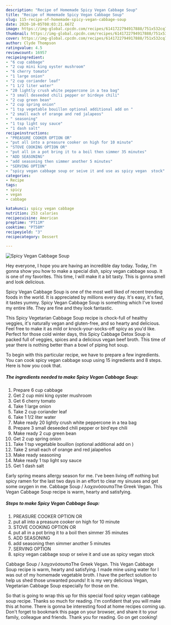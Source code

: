 ```yaml
---
description: "Recipe of Homemade Spicy Vegan Cabbage Soup"
title: "Recipe of Homemade Spicy Vegan Cabbage Soup"
slug: 115-recipe-of-homemade-spicy-vegan-cabbage-soup
date: 2020-10-05T08:03:21.667Z
image: https://img-global.cpcdn.com/recipes/6141722794917888/751x532cq70/spicy-vegan-cabbage-soup-recipe-main-photo.jpg
thumbnail: https://img-global.cpcdn.com/recipes/6141722794917888/751x532cq70/spicy-vegan-cabbage-soup-recipe-main-photo.jpg
cover: https://img-global.cpcdn.com/recipes/6141722794917888/751x532cq70/spicy-vegan-cabbage-soup-recipe-main-photo.jpg
author: Clyde Thompson
ratingvalue: 4.5
reviewcount: 16957
recipeingredient:
- "6 cup cabbage"
- "2 cup mini king oyster mushroom"
- "6 cherry tomato"
- "1 large onion"
- "2 cup coriander leaf"
- "1 1/2 liter water"
- "20 lightly crush white peppercone in a tea bag"
- "3 small deseeded chili pepper or birdeye chili"
- "2 cup green bean"
- "2 cup spring onion"
- "1 tsp vegetable bouillon optional additional add on "
- "2 small each of orange and red jalapeos"
- " seasoning"
- "1 tsp light soy sauce"
- "1 dash salt"
recipeinstructions:
- "PREASURE COOKER OPTION OR"
- "put all into a preasure cooker on high for 10 minute"
- "STOVE COOKING OPTION OR"
- "put all in a pot bring it to a boil then simmer 35 minutes"
- "ADD SEASONING"
- "add seasoning then simmer another 5 minutes"
- "SERVING OPTION"
- "spicy vegan cabbage soup or seive it and use as spicy vegan  stock"
categories:
- Recipe
tags:
- spicy
- vegan
- cabbage

katakunci: spicy vegan cabbage 
nutrition: 253 calories
recipecuisine: American
preptime: "PT11M"
cooktime: "PT58M"
recipeyield: "3"
recipecategory: Dessert

---
```



![Spicy Vegan Cabbage Soup](https://img-global.cpcdn.com/recipes/6141722794917888/751x532cq70/spicy-vegan-cabbage-soup-recipe-main-photo.jpg)

Hey everyone, I hope you are having an incredible day today. Today, I'm gonna show you how to make a special dish, spicy vegan cabbage soup. It is one of my favorites. This time, I will make it a bit tasty. This is gonna smell and look delicious.

Spicy Vegan Cabbage Soup is one of the most well liked of recent trending foods in the world. It is appreciated by millions every day. It's easy, it's fast, it tastes yummy. Spicy Vegan Cabbage Soup is something which I've loved my entire life. They are fine and they look fantastic.

This Spicy Vegetarian Cabbage Soup recipe is chock-full of healthy veggies, it&#39;s naturally vegan and gluten-free, and so hearty and delicious. Feel free to make it as mild or knock-your-socks-off spicy as you&#39;d like. Perfect for those cold winter days, this Spicy Cabbage Detox Soup is packed full of veggies, spices and a delicious vegan beef broth. This time of year there is nothing better than a bowl of piping hot soup.


To begin with this particular recipe, we have to prepare a few ingredients. You can cook spicy vegan cabbage soup using 15 ingredients and 8 steps. Here is how you cook that.

<!--inarticleads1-->

##### The ingredients needed to make Spicy Vegan Cabbage Soup:

1. Prepare 6 cup cabbage
1. Get 2 cup mini king oyster mushroom
1. Get 6 cherry tomato
1. Take 1 large onion
1. Take 2 cup coriander leaf
1. Take 1 1/2 liter water
1. Make ready 20 lightly crush white peppercone in a tea bag
1. Prepare 3 small deseeded chili pepper or bird&#39;eye chili
1. Make ready 2 cup green bean
1. Get 2 cup spring onion
1. Take 1 tsp vegetable bouillon (optional additional add on )
1. Take 2 small each of orange and red jalapeños
1. Make ready  seasoning
1. Make ready 1 tsp light soy sauce
1. Get 1 dash salt


Early spring means allergy season for me. I&#39;ve been living off nothing but spicy ramen for the last two days in an effort to clear my sinuses and get some oxygen in me. Cabbage Soup / λαχανόσουπαThe Greek Vegan. This Vegan Cabbage Soup recipe is warm, hearty and satisfying. 

<!--inarticleads2-->

##### Steps to make Spicy Vegan Cabbage Soup:

1. PREASURE COOKER OPTION OR
1. put all into a preasure cooker on high for 10 minute
1. STOVE COOKING OPTION OR
1. put all in a pot bring it to a boil then simmer 35 minutes
1. ADD SEASONING
1. add seasoning then simmer another 5 minutes
1. SERVING OPTION
1. spicy vegan cabbage soup or seive it and use as spicy vegan  stock


Cabbage Soup / λαχανόσουπαThe Greek Vegan. This Vegan Cabbage Soup recipe is warm, hearty and satisfying. I made mine using water for I was out of my homemade vegetable broth. I have the perfect solution to help us shed those unwanted pounds! It is my very delicious Vegan, Vegetarian Cabbage Soup especially for those on the. 

So that is going to wrap this up for this special food spicy vegan cabbage soup recipe. Thanks so much for reading. I'm confident that you will make this at home. There is gonna be interesting food at home recipes coming up. Don't forget to bookmark this page on your browser, and share it to your family, colleague and friends. Thank you for reading. Go on get cooking!
